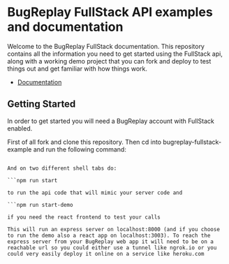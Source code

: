 
# BugReplay FullStack API examples and documentation

Welcome to the BugReplay FullStack documentation. This repository contains all the information you need to get started using the FullStack api, along with a working demo project that you can fork and deploy to test things out and get familiar with how things work.

* [Documentation](https://github.com/BugReplay/bugreplay-fullstack-example/wiki/home)

## Getting Started

In order to get started you will need a BugReplay account with FullStack enabled.

First of all fork and clone this repository. Then cd into bugreplay-fullstack-example and run the following command:

```npm install

And on two different shell tabs do:

```npm run start

to run the api code that will mimic your server code and

```npm run start-demo

if you need the react frontend to test your calls

This will run an express server on localhost:8000 (and if you choose to run the demo also a react app on localhost:3003). To reach the express server from your BugReplay web app it will need to be on a reachable url so you could either use a tunnel like ngrok.io or you could very easily deploy it online on a service like heroku.com


